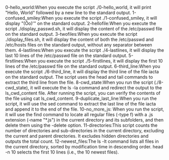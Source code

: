  0-hello_world:When you execute the script ./0-hello_world, it will print "Hello, World" followed by a new line to the standard output.
1-confused_smiley:When you execute the script ./1-confused_smiley, it will display "(Ôo)'" on the standard output.
2-hellofile:When you execute the script ./display_passwd.sh, it will display the content of the /etc/passwd file on the standard output.
3-twofiles:When you execute the script ./display_files.sh, it will display the content of both the /etc/passwd and /etc/hosts files on the standard output, without any separator between them.
4-lastlines:When you execute the script ./4-lastlines, it will display the last 10 lines of the /etc/passwd file on the standard output.
5-firstlines:When you execute the script ./5-firstlines, it will display the first 10 lines of the /etc/passwd file on the standard output.
 6-third_line:When you execute the script ./6-third_line, it will display the third line of the file iacta on the standard output. The script uses the head and tail commands to extract the third line from the file.
8-cwd_state:When you run the script (./8-cwd_state), it will execute the ls -la command and redirect the output to the ls_cwd_content file. After running the script, you can verify the contents of the file using cat ls_cwd_content.
9-duplicate_last_line:When you run the script, it will use the sed command to extract the last line of the file iacta and append it to the end of the file.
10-no_more_js: When you run the script, it will use the find command to locate all regular files (-type f) with a .js extension (-name "*.js") in the current directory and its subfolders, and then delete them using the -delete option.
11-directories:This script counts the number of directories and sub-directories in the current directory, excluding the current and parent directories. It excludes hidden directories and outputs the total count.
12-newest_files:The ls -lt command lists all files in the current directory, sorted by modification time in descending order.
head -n 10 selects the first 10 lines (i.e., the 10 newest files).
